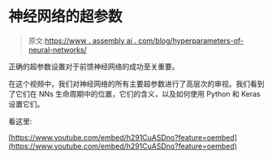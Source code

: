 # 神经网络的超参数

> 原文:[https://www . assembly ai . com/blog/hyperparameters-of-neural-networks/](https://www.assemblyai.com/blog/hyperparameters-of-neural-networks/)

正确的超参数设置对于前馈神经网络的成功至关重要。

在这个视频中，我们对神经网络的所有主要超参数进行了高层次的审视。我们看到了它们在 NNs 生命周期中的位置，它们的含义，以及如何使用 Python 和 Keras 设置它们。

看这里:

[https://www.youtube.com/embed/h291CuASDno?feature=oembed](https://www.youtube.com/embed/h291CuASDno?feature=oembed)